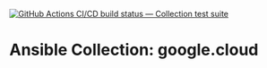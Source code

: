 [![GitHub Actions CI/CD build status — Collection test suite](https://github.com/ansible-collection-migration/google.cloud/workflows/Collection%20test%20suite/badge.svg?branch=master)](https://github.com/ansible-collection-migration/google.cloud/actions?query=workflow%3A%22Collection%20test%20suite%22)

Ansible Collection: google.cloud
=================================================